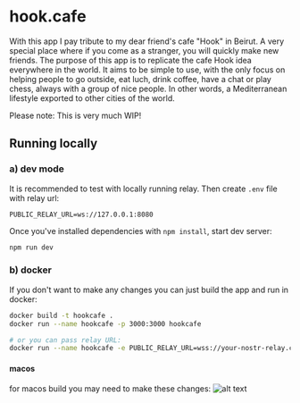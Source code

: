 # hook.cafe

With this app I pay tribute to my dear friend's cafe "Hook" in Beirut. A very special place where if you come as a stranger, you will quickly make new friends. The purpose of this app is to replicate the cafe Hook idea everywhere in the world. It aims to be simple to use, with the only focus on helping people to go outside, eat luch, drink coffee, have a chat or play chess, always with a group of nice people. In other words, a Mediterranean lifestyle exported to other cities of the world. 

Please note: This is very much WIP!

## Running locally

### a) dev mode
It is recommended to test with locally running relay. Then create `.env` file with relay url:
```
PUBLIC_RELAY_URL=ws://127.0.0.1:8080
```
Once you've installed dependencies with `npm install`, start dev server:
```bash
npm run dev
```
### b) docker
If you don't want to make any changes you can just build the app and run in docker:
```bash
docker build -t hookcafe .
docker run --name hookcafe -p 3000:3000 hookcafe

# or you can pass relay URL:
docker run --name hookcafe -e PUBLIC_RELAY_URL=wss://your-nostr-relay.com -p 3000:3000 hookcafe
```
#### macos
for macos build you may need to make these changes:
![alt text](image.png)